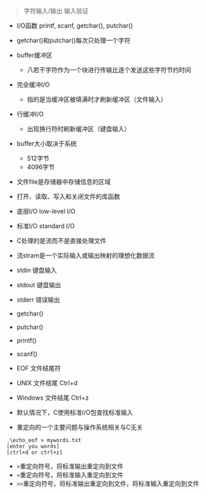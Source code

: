 > 字符输入/输出
> 输入验证

- I/O函数 printf, scanf, getchar(), putchar()

- getchar()和putchar()每次只处理一个字符

- buffer缓冲区
  - 八若干字符作为一个块进行传输比逐个发送这些字符节约时间

- 完全缓冲I/O
  - 指的是当缓冲区被填满时才刷新缓冲区（文件输入）
- 行缓冲I/O
  - 出现换行符时刷新缓冲区（键盘输入）

- buffer大小取决于系统
  - 512字节
  - 4096字节

- 文件file是存储器中存储信息的区域

- 打开、读取、写入和关闭文件的库函数

- 底层I/O low-level I/O
- 标准I/O standard I/O

- C处理的是流而不是直接处理文件
- 流stram是一个实际输入或输出映射的理想化数据流

- stdin 键盘输入
- stdout 键盘输出
- stderr 错误输出

- getchar()
- putchar()
- printf()
- scanf()

- EOF 文件结尾符

- UNIX 文件结尾 Ctrl+d
- Windows 文件结尾 Ctrl+z

- 默认情况下，C使用标准I/O包查找标准输入

- 重定向的一个主要问题与操作系统相关与C无关

```shell
.\echo_eof > mywords.txt
[enter you words]
[ctrl+d or ctrl+z]
```

- `>`重定向符号，将标准输出重定向到文件
- `<`重定向符号，将标准输入重定向到文件
- `>>`重定向符号，将标准输出重定向到文件，将标准输入重定向到文件